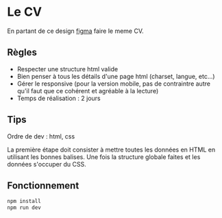# Le CV

En partant de ce design [figma](<https://www.figma.com/file/Ag52NCpOMDiCKWfhYlS1Qa/Resume-(Community)?type=design&node-id=0-1&mode=design&t=O7TGPws8IWCzoWDe-0>) faire le meme CV.

## Règles

- Respecter une structure html valide
- Bien penser à tous les détails d'une page html (charset, langue, etc...)
- Gérer le responsive (pour la version mobile, pas de contraintre autre qu'il faut que ce cohérent et agréable à la lecture)
- Temps de réalisation : 2 jours

## Tips

Ordre de dev : html, css

La première étape doit consister à mettre toutes les données en HTML en utilisant les bonnes balises. Une fois la structure globale faites et les données s'occuper du CSS.

## Fonctionnement

```bash
npm install
npm run dev
```
